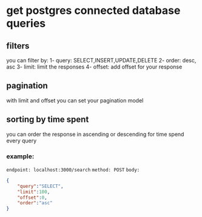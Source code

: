 # get postgres connected database queries

## filters
you can filter by: 
1- query: SELECT,INSERT,UPDATE,DELETE
2- order: desc, asc
3- limit: limit the responses
4- offset: add offset for your response

## pagination
with limit and offset you can set your pagination model

## sorting by time spent
you can order the response in ascending or descending for time spend every query

### example:
`endpoint: localhost:3000/search`
`method: POST`
`body:`
```json
{
    "query":"SELECT",
    "limit":100,
    "offset":0,
    "order":"asc"
}
 ```
